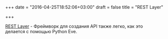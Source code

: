 +++
date = "2016-04-25T18:52:06+03:00"
draft = false
title = "REST Layer"

+++

<p><a href="http://rest-layer.io/">REST Layer</a>&nbsp;- Фреймворк для создания API также легко, как это делается с помощью&nbsp;Python Eve.</p>

